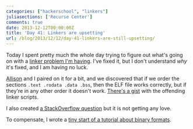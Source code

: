 ```yaml
---
categories: ["hackerschool", "linkers"]
juliasections: ['Recurse Center']
comments: true
date: 2013-12-12T00:00:00Z
title: 'Day 41: Linkers are upsetting'
url: /blog/2013/12/12/day-41-linkers-are-still-upsetting/
---
```


Today I spent pretty much the whole day trying to figure out what's
going on with a
[linker problem I'm having](http://jvns.ca/blog/2013/12/06/day-38-after-7-days/).
I've fixed it, but I don't understand *why* it's fixed, and I am
having no luck.

[Allison](http://akaptur.github.io/) and I paired on it for a bit, and
we discovered that if we order the sections `.text .rodata .data
.bss`, then the ELF file works correctly, but if they're in any other
order it doesn't work.
[There's a gist](https://gist.github.com/jvns/ec07560a4484edd30d70)
with the offending linker scripts.

I also created
[a StackOverflow question](http://stackoverflow.com/questions/20526765/linker-scripts-strategies-for-debugging)
but it is not getting any love. 

To compensate, I wrote a
[tiny start of a tutorial about binary formats](http://gist.io/7923908).
